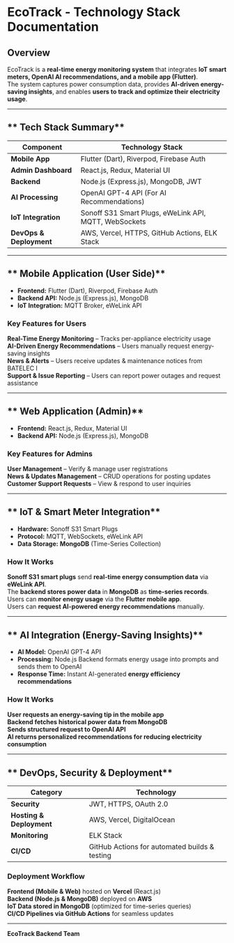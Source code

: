 # EcoTrack - Technology Stack Documentation

## Overview
EcoTrack is a **real-time energy monitoring system** that integrates **IoT smart meters, OpenAI AI recommendations, and a mobile app (Flutter)**.  
The system captures power consumption data, provides **AI-driven energy-saving insights**, and enables **users to track and optimize their electricity usage**.

---

## ** Tech Stack Summary**
| **Component**       | **Technology Stack**                                 |
|--------------------|-------------------------------------------------------|
| **Mobile App**     | Flutter (Dart), Riverpod, Firebase Auth               |
| **Admin Dashboard** | React.js, Redux, Material UI                         |
| **Backend**        | Node.js (Express.js), MongoDB, JWT                    |
| **AI Processing**  | OpenAI GPT-4 API (For AI Recommendations)             |
| **IoT Integration**| Sonoff S31 Smart Plugs, eWeLink API, MQTT, WebSockets |
| **DevOps & Deployment** | AWS, Vercel, HTTPS, GitHub Actions, ELK Stack    |

---

## ** Mobile Application (User Side)**
- **Frontend:** Flutter (Dart), Riverpod, Firebase Auth  
- **Backend API:** Node.js (Express.js), MongoDB  
- **IoT Integration:** MQTT Broker, eWeLink API  

### **Key Features for Users**
 **Real-Time Energy Monitoring** – Tracks per-appliance electricity usage  
 **AI-Driven Energy Recommendations** – Users manually request energy-saving insights  
 **News & Alerts** – Users receive updates & maintenance notices from BATELEC I  
 **Support & Issue Reporting** – Users can report power outages and request assistance  

---

## ** Web Application (Admin)**
- **Frontend:** React.js, Redux, Material UI  
- **Backend API:** Node.js (Express.js), MongoDB  

### **Key Features for Admins**
 **User Management** – Verify & manage user registrations  
 **News & Updates Management** – CRUD operations for posting updates  
 **Customer Support Requests** – View & respond to user inquiries  

---

## ** IoT & Smart Meter Integration**
- **Hardware:** Sonoff S31 Smart Plugs  
- **Protocol:** MQTT, WebSockets, eWeLink API  
- **Data Storage:** **MongoDB** (Time-Series Collection)  

### **How It Works**
 **Sonoff S31 smart plugs** send **real-time energy consumption data** via **eWeLink API**.  
 The **backend stores power data** in **MongoDB** as **time-series records**.  
 Users can **monitor energy usage** via the **Flutter mobile app**.  
 Users can **request AI-powered energy recommendations** manually.  

---

## ** AI Integration (Energy-Saving Insights)**
- **AI Model:** OpenAI GPT-4 API  
- **Processing:** Node.js Backend formats energy usage into prompts and sends them to OpenAI  
- **Response Time:** Instant AI-generated **energy efficiency recommendations**  

### **How It Works**
 **User requests an energy-saving tip in the mobile app**  
 **Backend fetches historical power data from MongoDB**  
 **Sends structured request to OpenAI API**  
 **AI returns personalized recommendations for reducing electricity consumption**  

---

## ** DevOps, Security & Deployment**
| **Category**  | **Technology** |
|--------------|----------------|
| **Security** | JWT, HTTPS, OAuth 2.0 |
| **Hosting & Deployment** | AWS, Vercel, DigitalOcean |
| **Monitoring** | ELK Stack |
| **CI/CD** | GitHub Actions for automated builds & testing |

### **Deployment Workflow**
 **Frontend (Mobile & Web)** hosted on **Vercel** (React.js)  
 **Backend (Node.js & MongoDB)** deployed on **AWS**  
 **IoT Data stored in MongoDB** (optimized for time-series queries)  
 **CI/CD Pipelines via GitHub Actions** for seamless updates  

---

 **EcoTrack Backend Team**
